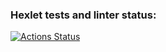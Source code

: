 ### Hexlet tests and linter status:
[![Actions Status](https://github.com/temasemyonov678gh/backend-project-4/workflows/hexlet-check/badge.svg)](https://github.com/temasemyonov678gh/backend-project-4/actions)